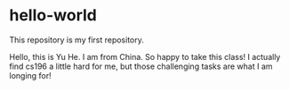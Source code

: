 # hello-world
This repository is my first repository.

Hello, this is Yu He. I am from China. So happy to take this class!
I actually find cs196 a little hard for me, but those challenging tasks are what I am longing for!
